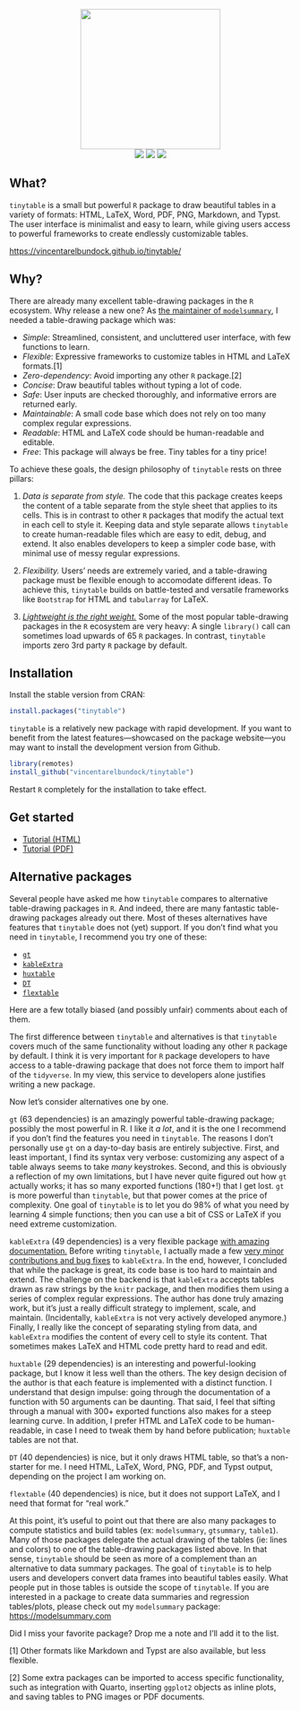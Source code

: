 

<p align="center">
<img src="man/figures/gallery/tinytable_gallery.gif" height = "250" class = "center">
<br> <!-- badges: start -->
<a href = "https://github.com/vincentarelbundock/tinytable/blob/main/LICENSE.md" target = "_blank"><img src="https://img.shields.io/badge/license-GPLv3-blue"></a>
<a href = "https://vincentarelbundock.github.io/tinytable/" target = "_blank"><img src="https://img.shields.io/static/v1?label=Website&message=Visit&color=blue"></a>
<a href = "https://cran.r-project.org/package=tinytable" target = "_blank"><img src="https://cranlogs.r-pkg.org/badges/tinytable"></a>
<!-- badges: end -->
</p>

## What?

`tinytable` is a small but powerful `R` package to draw beautiful tables
in a variety of formats: HTML, LaTeX, Word, PDF, PNG, Markdown, and
Typst. The user interface is minimalist and easy to learn, while giving
users access to powerful frameworks to create endlessly customizable
tables.

<https://vincentarelbundock.github.io/tinytable/>

## Why?

There are already many excellent table-drawing packages in the `R`
ecosystem. Why release a new one? As [the maintainer of
`modelsummary`](https://modelsummary.com), I needed a table-drawing
package which was:

-   *Simple*: Streamlined, consistent, and uncluttered user interface,
    with few functions to learn.
-   *Flexible*: Expressive frameworks to customize tables in HTML and
    LaTeX formats.[1]
-   *Zero-dependency*: Avoid importing any other `R` package.[2]
-   *Concise*: Draw beautiful tables without typing a lot of code.
-   *Safe*: User inputs are checked thoroughly, and informative errors
    are returned early.
-   *Maintainable*: A small code base which does not rely on too many
    complex regular expressions.
-   *Readable*: HTML and LaTeX code should be human-readable and
    editable.
-   *Free*: This package will always be free. Tiny tables for a tiny
    price!

To achieve these goals, the design philosophy of `tinytable` rests on
three pillars:

1.  *Data is separate from style.* The code that this package creates
    keeps the content of a table separate from the style sheet that
    applies to its cells. This is in contrast to other `R` packages that
    modify the actual text in each cell to style it. Keeping data and
    style separate allows `tinytable` to create human-readable files
    which are easy to edit, debug, and extend. It also enables
    developers to keep a simpler code base, with minimal use of messy
    regular expressions.

2.  *Flexibility.* Users’ needs are extremely varied, and a
    table-drawing package must be flexible enough to accomodate
    different ideas. To achieve this, `tinytable` builds on
    battle-tested and versatile frameworks like `Bootstrap` for HTML and
    `tabularray` for LaTeX.

3.  [*Lightweight is the right weight.*](https://www.tinyverse.org/)
    Some of the most popular table-drawing packages in the `R` ecosystem
    are very heavy: A single `library()` call can sometimes load upwards
    of 65 `R` packages. In contrast, `tinytable` imports zero 3rd party
    `R` package by default.

## Installation

Install the stable version from CRAN:

``` r
install.packages("tinytable")
```

`tinytable` is a relatively new package with rapid development. If you
want to benefit from the latest features—showcased on the package
website—you may want to install the development version from Github.

``` r
library(remotes)
install_github("vincentarelbundock/tinytable")
```

Restart `R` completely for the installation to take effect.

## Get started

-   [Tutorial
    (HTML)](https://vincentarelbundock.github.io/tinytable/vignettes/tutorial.html)
-   [Tutorial
    (PDF)](https://vincentarelbundock.github.io/tinytable/vignettes/tutorial.pdf)

## Alternative packages

Several people have asked me how `tinytable` compares to alternative
table-drawing packages in `R`. And indeed, there are many fantastic
table-drawing packages already out there. Most of theses alternatives
have features that `tinytable` does not (yet) support. If you don’t find
what you need in `tinytable`, I recommend you try one of these:

-   [`gt`](https://gt.rstudio.com)
-   [`kableExtra`](https://haozhu233.github.io/kableExtra/)
-   [`huxtable`](https://hughjonesd.github.io/huxtable/)
-   [`DT`](https://rstudio.github.io/DT/)
-   [`flextable`](https://davidgohel.github.io/flextable/)

Here are a few totally biased (and possibly unfair) comments about each
of them.

The first difference between `tinytable` and alternatives is that
`tinytable` covers much of the same functionality without loading any
other `R` package by default. I think it is very important for `R`
package developers to have access to a table-drawing package that does
not force them to import half of the `tidyverse`. In my view, this
service to developers alone justifies writing a new package.

Now let’s consider alternatives one by one.

`gt` (63 dependencies) is an amazingly powerful table-drawing package;
possibly the most powerful in R. I like it *a lot*, and it is the one I
recommend if you don’t find the features you need in `tinytable`. The
reasons I don’t personally use `gt` on a day-to-day basis are entirely
subjective. First, and least important, I find its syntax very verbose:
customizing any aspect of a table always seems to take *many*
keystrokes. Second, and this is obviously a reflection of my own
limitations, but I have never quite figured out how `gt` actually works;
it has so many exported functions (180+!) that I get lost. `gt` is more
powerful than `tinytable`, but that power comes at the price of
complexity. One goal of `tinytable` is to let you do 98% of what you
need by learning 4 simple functions; then you can use a bit of CSS or
LaTeX if you need extreme customization.

`kableExtra` (49 dependencies) is a very flexible package [with amazing
documentation.](http://haozhu233.github.io/kableExtra/) Before writing
`tinytable`, I actually made a few [very minor contributions and bug
fixes](https://github.com/haozhu233/kableExtra/graphs/contributors) to
`kableExtra`. In the end, however, I concluded that while the package is
great, its code base is too hard to maintain and extend. The challenge
on the backend is that `kableExtra` accepts tables drawn as raw strings
by the `knitr` package, and then modifies them using a series of complex
regular expressions. The author has done truly amazing work, but it’s
just a really difficult strategy to implement, scale, and maintain.
(Incidentally, `kableExtra` is not very actively developed anymore.)
Finally, I really like the concept of separating styling from data, and
`kableExtra` modifies the content of every cell to style its content.
That sometimes makes LaTeX and HTML code pretty hard to read and edit.

`huxtable` (29 dependencies) is an interesting and powerful-looking
package, but I know it less well than the others. The key design
decision of the author is that each feature is implemented with a
distinct function. I understand that design impulse: going through the
documentation of a function with 50 arguments can be daunting. That
said, I feel that sifting through a manual with 300+ exported functions
also makes for a steep learning curve. In addition, I prefer HTML and
LaTeX code to be human-readable, in case I need to tweak them by hand
before publication; `huxtable` tables are not that.

`DT` (40 dependencies) is nice, but it only draws HTML table, so that’s
a non-starter for me. I need HTML, LaTeX, Word, PNG, PDF, and Typst
output, depending on the project I am working on.

`flextable` (40 dependencies) is nice, but it does not support LaTeX,
and I need that format for “real work.”

At this point, it’s useful to point out that there are also many
packages to compute statistics and build tables (ex: `modelsummary`,
`gtsummary`, `table1`). Many of those packages delegate the actual
drawing of the tables (ie: lines and colors) to one of the table-drawing
packages listed above. In that sense, `tinytable` should be seen as more
of a complement than an alternative to data summary packages. The goal
of `tinytable` is to help users and developers convert data frames into
beautiful tables easily. What people put in those tables is outside the
scope of `tinytable`. If you are interested in a package to create data
summaries and regression tables/plots, please check out my
`modelsummary` package: <https://modelsummary.com>

Did I miss your favorite package? Drop me a note and I’ll add it to the
list.

[1] Other formats like Markdown and Typst are also available, but less
flexible.

[2] Some extra packages can be imported to access specific
functionality, such as integration with Quarto, inserting `ggplot2`
objects as inline plots, and saving tables to PNG images or PDF
documents.
